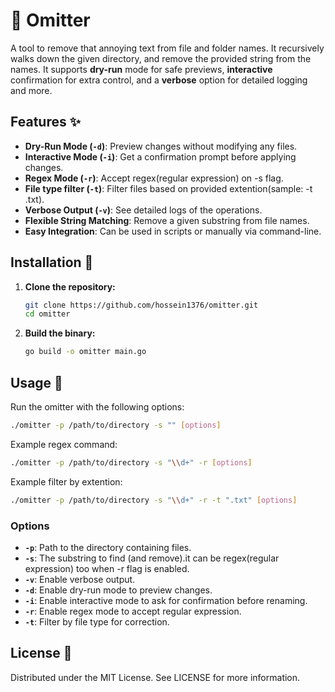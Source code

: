 # 🚀 Omitter

A tool to remove that annoying text from file and folder names. It recursively
walks down the given directory, and remove the provided string from the names. It supports **dry-run** mode for safe previews, **interactive** confirmation for extra control, and a **verbose** option for detailed logging and more.

## Features ✨

- **Dry-Run Mode (`-d`)**: Preview changes without modifying any files.
- **Interactive Mode (`-i`)**: Get a confirmation prompt before applying changes.
- **Regex Mode (`-r`)**: Accept regex(regular expression) on -s flag.
- **File type filter (`-t`)**: Filter files based on provided extention(sample: -t .txt).
- **Verbose Output (`-v`)**: See detailed logs of the operations.
- **Flexible String Matching**: Remove a given substring from file names.
- **Easy Integration**: Can be used in scripts or manually via command-line.

## Installation 🔧

1. **Clone the repository:**

   ```bash
   git clone https://github.com/hossein1376/omitter.git
   cd omitter
   ```

2. **Build the binary:**

   ```bash
   go build -o omitter main.go
   ```

## Usage 📝

Run the omitter with the following options:

```bash
./omitter -p /path/to/directory -s "" [options]
```

Example regex command:

```bash
./omitter -p /path/to/directory -s "\\d+" -r [options]
```

Example filter by extention:

```bash
./omitter -p /path/to/directory -s "\\d+" -r -t ".txt" [options]
```

### Options

- **`-p`**: Path to the directory containing files.
- **`-s`**: The substring to find (and remove).it can be regex(regular expression) too when -r flag is enabled.
- **`-v`**: Enable verbose output.
- **`-d`**: Enable dry-run mode to preview changes.
- **`-i`**: Enable interactive mode to ask for confirmation before renaming.
- **`-r`**: Enable regex mode to accept regular expression.
- **`-t`**: Filter by file type for correction.

## License 📄

Distributed under the MIT License. See LICENSE for more information.
